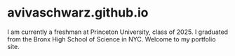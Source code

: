 # avivaschwarz.github.io
I am currently a freshman at Princeton University, class of 2025. I graduated from the Bronx High School of Science in NYC. Welcome to my portfolio site.
